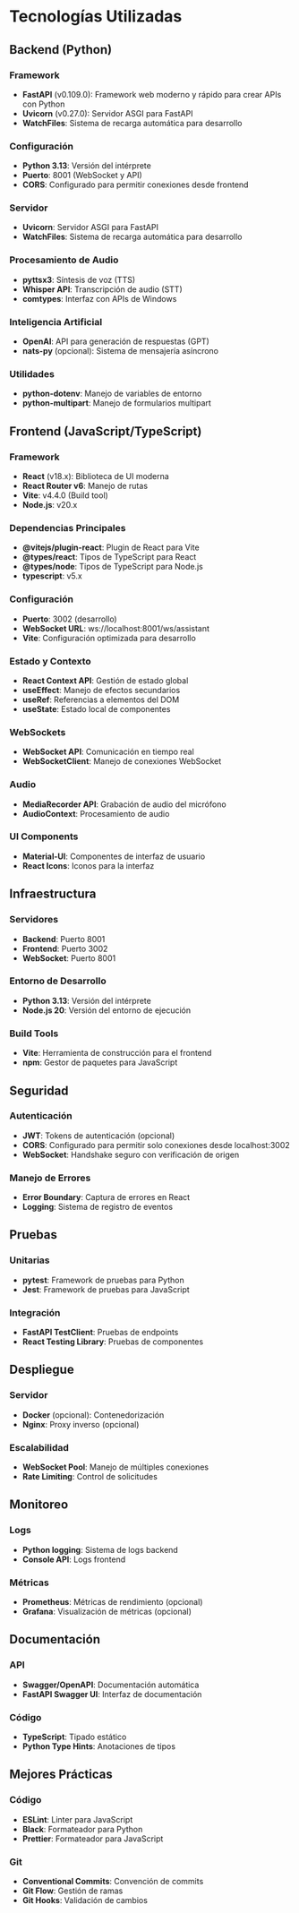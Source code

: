 # Tecnologías Utilizadas

## Backend (Python)

### Framework
- **FastAPI** (v0.109.0): Framework web moderno y rápido para crear APIs con Python
- **Uvicorn** (v0.27.0): Servidor ASGI para FastAPI
- **WatchFiles**: Sistema de recarga automática para desarrollo

### Configuración
- **Python 3.13**: Versión del intérprete
- **Puerto**: 8001 (WebSocket y API)
- **CORS**: Configurado para permitir conexiones desde frontend

### Servidor
- **Uvicorn**: Servidor ASGI para FastAPI
- **WatchFiles**: Sistema de recarga automática para desarrollo

### Procesamiento de Audio
- **pyttsx3**: Síntesis de voz (TTS)
- **Whisper API**: Transcripción de audio (STT)
- **comtypes**: Interfaz con APIs de Windows

### Inteligencia Artificial
- **OpenAI**: API para generación de respuestas (GPT)
- **nats-py** (opcional): Sistema de mensajería asíncrono

### Utilidades
- **python-dotenv**: Manejo de variables de entorno
- **python-multipart**: Manejo de formularios multipart

## Frontend (JavaScript/TypeScript)

### Framework
- **React** (v18.x): Biblioteca de UI moderna
- **React Router v6**: Manejo de rutas
- **Vite**: v4.4.0 (Build tool)
- **Node.js**: v20.x

### Dependencias Principales
- **@vitejs/plugin-react**: Plugin de React para Vite
- **@types/react**: Tipos de TypeScript para React
- **@types/node**: Tipos de TypeScript para Node.js
- **typescript**: v5.x

### Configuración
- **Puerto**: 3002 (desarrollo)
- **WebSocket URL**: ws://localhost:8001/ws/assistant
- **Vite**: Configuración optimizada para desarrollo

### Estado y Contexto
- **React Context API**: Gestión de estado global
- **useEffect**: Manejo de efectos secundarios
- **useRef**: Referencias a elementos del DOM
- **useState**: Estado local de componentes

### WebSockets
- **WebSocket API**: Comunicación en tiempo real
- **WebSocketClient**: Manejo de conexiones WebSocket

### Audio
- **MediaRecorder API**: Grabación de audio del micrófono
- **AudioContext**: Procesamiento de audio

### UI Components
- **Material-UI**: Componentes de interfaz de usuario
- **React Icons**: Iconos para la interfaz

## Infraestructura

### Servidores
- **Backend**: Puerto 8001
- **Frontend**: Puerto 3002
- **WebSocket**: Puerto 8001

### Entorno de Desarrollo
- **Python 3.13**: Versión del intérprete
- **Node.js 20**: Versión del entorno de ejecución

### Build Tools
- **Vite**: Herramienta de construcción para el frontend
- **npm**: Gestor de paquetes para JavaScript

## Seguridad

### Autenticación
- **JWT**: Tokens de autenticación (opcional)
- **CORS**: Configurado para permitir solo conexiones desde localhost:3002
- **WebSocket**: Handshake seguro con verificación de origen

### Manejo de Errores
- **Error Boundary**: Captura de errores en React
- **Logging**: Sistema de registro de eventos

## Pruebas

### Unitarias
- **pytest**: Framework de pruebas para Python
- **Jest**: Framework de pruebas para JavaScript

### Integración
- **FastAPI TestClient**: Pruebas de endpoints
- **React Testing Library**: Pruebas de componentes

## Despliegue

### Servidor
- **Docker** (opcional): Contenedorización
- **Nginx**: Proxy inverso (opcional)

### Escalabilidad
- **WebSocket Pool**: Manejo de múltiples conexiones
- **Rate Limiting**: Control de solicitudes

## Monitoreo

### Logs
- **Python logging**: Sistema de logs backend
- **Console API**: Logs frontend

### Métricas
- **Prometheus**: Métricas de rendimiento (opcional)
- **Grafana**: Visualización de métricas (opcional)

## Documentación

### API
- **Swagger/OpenAPI**: Documentación automática
- **FastAPI Swagger UI**: Interfaz de documentación

### Código
- **TypeScript**: Tipado estático
- **Python Type Hints**: Anotaciones de tipos

## Mejores Prácticas

### Código
- **ESLint**: Linter para JavaScript
- **Black**: Formateador para Python
- **Prettier**: Formateador para JavaScript

### Git
- **Conventional Commits**: Convención de commits
- **Git Flow**: Gestión de ramas
- **Git Hooks**: Validación de cambios

